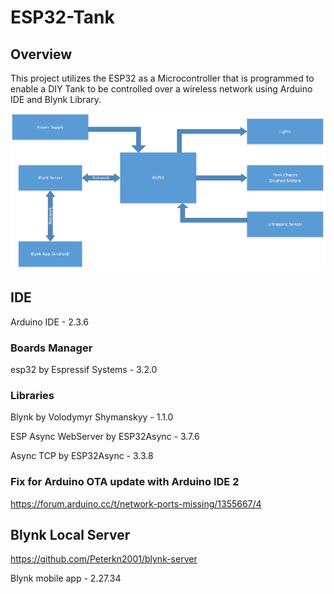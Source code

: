 # ESP32-Tank

## Overview
This project utilizes the ESP32 as a Microcontroller that is programmed to enable a DIY Tank to be controlled over a wireless network using Arduino IDE and Blynk Library.

![Block Diagram](Block%20Diagram.png)

## IDE
Arduino IDE - 2.3.6

### Boards Manager
esp32 by Espressif Systems - 3.2.0

### Libraries
Blynk by Volodymyr Shymanskyy - 1.1.0

ESP Async WebServer by ESP32Async - 3.7.6

Async TCP by ESP32Async - 3.3.8 

### Fix for Arduino OTA update with Arduino IDE 2
https://forum.arduino.cc/t/network-ports-missing/1355667/4

## Blynk Local Server
https://github.com/Peterkn2001/blynk-server

Blynk mobile app - 2.27.34
